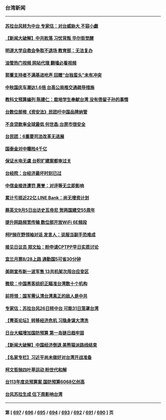 ### 台湾新闻
---
#### [苏拉台风转为中台 专家估：对台威胁大 不容小觑](../../pages/ncid1349361/n14061429.md?08262045) 
#### [【新闻大破解】中共败落 习忧背叛 华尔街觉醒](../../pages/ncid1349361/n14061272.md?08262045) 
#### [明道大学自救会争取不退场 教育部：无法复办](../../pages/ncid1349361/n14061209.md?08262045) 
#### [油管热门视频 网站代理 翻墙必看视频](http://138.2.39.72:81/youtube.html?epic-marker?08262045)
#### [郭董支持者不满基进呛声 回赠“台独蛮头”未有冲突](../../pages/ncid1349361/n14061225.md?08262045) 
#### [中秋国庆车潮达1.6倍 台高公局推交通疏导措施](../../pages/ncid1349361/n14061208.md?08262045) 
#### [教科文预算编列 陈建仁：栽培学生奉献台湾 没有债留子孙的事情](../../pages/ncid1349361/n14061123.md?08262045) 
#### [台数位部修《资安法》民团吁中国品牌纳管](../../pages/ncid1349361/n14061197.md?08262045) 
#### [不良贷款率全球最低 何世昌:台房市很安全](../../pages/ncid1349361/n14061180.md?08262045) 
#### [台民团：6重要司法改革无进展](../../pages/ncid1349361/n14061201.md?08262045) 
#### [国泰金对中曝险4千亿](../../pages/ncid1349361/n14061182.md?08262045) 
#### [保证水电无虞 台积扩建案都审过关](../../pages/ncid1349361/n14061192.md?08262045) 
#### [台经院：台经济最坏时刻已过](../../pages/ncid1349361/n14061190.md?08262045) 
#### [中信金接连遭罚 惠誉：对评等无立即影响](../../pages/ncid1349361/n14061189.md?08262045) 
#### [累计亏损近22亿 LINE Bank：尚无增资计划](../../pages/ncid1349361/n14061187.md?08262045) 
#### [蔡英文9月5日出访史瓦帝尼 贺两国建交55周年](../../pages/ncid1349361/n14061144.md?08262045) 
#### [提升网路频宽传输 数位部开放WiFi 6E频段](../../pages/ncid1349361/n14061137.md?08262045) 
#### [柯P抛在野领袖对话 发言人：说服当副手恐难成](../../pages/ncid1349361/n14061153.md?08262045) 
#### [接见日议员 郑文灿：盼申请CPTPP早日实质讨论](../../pages/ncid1349361/n14061125.md?08262045) 
#### [宜兰月票8/28上路 通勤国5可省30分钟](../../pages/ncid1349361/n14061103.md?08262045) 
#### [美刚宣布新一波军售 13共机架次闯台应变区](../../pages/ncid1349361/n14061110.md?08262045) 
#### [微软：中国黑客组织正瞄准台湾数十个机构](../../pages/ncid1349361/n14061022.md?08262045) 
#### [前将领：国军需认清台湾真正的敌人是中共](../../pages/ncid1349361/n14060184.md?08262045) 
#### [专家估：苏拉台风26日转中台 可能31日笼罩台湾](../../pages/ncid1349361/n14060828.md?08262045) 
#### [【菁英论坛】转移经济危机 习隐身谋大清洗](../../pages/ncid1349361/n14060698.md?08262045) 
#### [日台大幅增加国防预算 第一岛链日趋牢固](../../pages/ncid1349361/n14060653.md?08262045) 
#### [【新闻大破解】中国经济倒退 美熊猫派路线结束](../../pages/ncid1349361/n14060539.md?08262045) 
#### [【名家专栏】习近平尚未做好对台湾开战准备](../../pages/ncid1349361/n14060479.md?08262045) 
#### [柯文哲抛四叶草运动 盼世代和解](../../pages/ncid1349361/n14060506.md?08262045) 
#### [台113年度总预算案 国防预算6068亿创高](../../pages/ncid1349361/n14060545.md?08262045) 
#### [台风苏拉生成 估下周影响台湾](../../pages/ncid1349361/n14060453.md?08262045) 

---
#### 第 [ [697](./697.md?08262045) / [696](./696.md?08262045) / [695](./695.md?08262045) / [694](./694.md?08262045) / [693](./693.md?08262045) / [692](./692.md?08262045) / [691](./691.md?08262045) / [690](./690.md?08262045) ] 页
